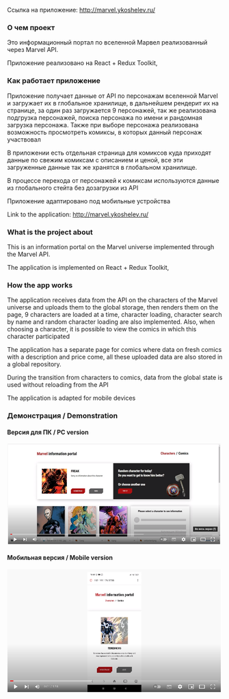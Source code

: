
Ссылка на приложение: http://marvel.ykoshelev.ru/

### О чем проект
Это информационный портал по вселенной Марвел реализованный через Marvel API.

Приложение реализовано на React + Redux Toolkit, 

### Как работает приложение
Приложение получает данные от API по персонажам вселенной Marvel и загружает их в глобальное хранилище, в дальнейшем рендерит их на странице, за один раз загружается 9 персонажей, так же реализована подгрузка персонажей, поиска персонажа по имени и рандомная загрузка персонажа. Также при выборе персонажа реализована возможность просмотреть комиксы, в которых данный персонаж участвовал

В приложении есть отдельная страница для комиксов куда приходят данные по свежим комиксам с описанием и ценой, все эти загруженные данные так же хранятся в глобальном хранилище.

В процессе перехода от персонажей к комиксам используются данные из глобального стейта без дозагрузки из API

Приложение адаптировано под мобильные устройства



Link to the application: http://marvel.ykoshelev.ru/

### What is the project about
This is an information portal on the Marvel universe implemented through the Marvel API.

The application is implemented on React + Redux Toolkit,

### How the app works
The application receives data from the API on the characters of the Marvel universe and uploads them to the global storage, then renders them on the page, 9 characters are loaded at a time, character loading, character search by name and random character loading are also implemented. Also, when choosing a character, it is possible to view the comics in which this character participated

The application has a separate page for comics where data on fresh comics with a description and price come, all these uploaded data are also stored in a global repository.

During the transition from characters to comics, data from the global state is used without reloading from the API

The application is adapted for mobile devices

### Демонстрация / Demonstration

#### Версия для ПК / PC version

[![Watch the video](desktop.png)](https://youtu.be/3wxFjcR6rnM)

#### Мобильная версия / Mobile version

[![Watch the video](mobil.png)](https://youtu.be/cDchA00tEd0)






